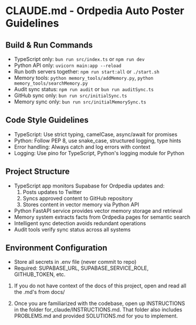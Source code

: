 # CLAUDE.md - Ordpedia Auto Poster Guidelines

## Build & Run Commands
- TypeScript only: `bun run src/index.ts` or `npm run dev`
- Python API only: `uvicorn main:app --reload`
- Run both servers together: `npm run start:all` or `./start.sh`
- Memory tools: `python memory_tools/addMemory.py`, `python memory_tools/searchMemory.py`
- Audit sync status: `npm run audit` or `bun run auditSync.ts`
- GitHub sync only: `bun run src/initialSync.ts`
- Memory sync only: `bun run src/initialMemorySync.ts`

## Code Style Guidelines
- TypeScript: Use strict typing, camelCase, async/await for promises
- Python: Follow PEP 8, use snake_case, structured logging, type hints
- Error handling: Always catch and log errors with context
- Logging: Use pino for TypeScript, Python's logging module for Python

## Project Structure
- TypeScript app monitors Supabase for Ordpedia updates and:
  1. Posts updates to Twitter
  2. Syncs approved content to GitHub repository
  3. Stores content in vector memory via Python API
- Python FastAPI service provides vector memory storage and retrieval
- Memory system extracts facts from Ordpedia pages for semantic search
- Intelligent sync detection avoids redundant operations
- Audit tools verify sync status across all systems

## Environment Configuration
- Store all secrets in .env file (never commit to repo)
- Required: SUPABASE_URL, SUPABASE_SERVICE_ROLE, GITHUB_TOKEN, etc.

1. If you do not have context of the docs of this project, open and read all the .md's from docs/

2. Once you are familiarized with the codebase, open up INSTRUCTIONS in the folder for_claude/INSTRUCTIONS.md. That folder also includes PROBLEMS.md and provided SOLUTIONS.md for you to implement.